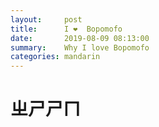 ```yaml
---
layout:     post
title:      I ❤️  Bopomofo 
date:       2019-08-09 08:13:00
summary:    Why I love Bopomofo
categories: mandarin
---
```


# 

# ㄓㄕㄕㄇ 
